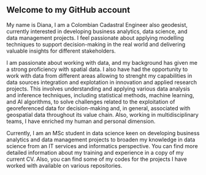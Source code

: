 ## Welcome to my GitHub account

My name is Diana, I am a Colombian Cadastral Engineer also geodesist, currently interested in developing business analytics, data science, and data management projects. I feel passionate about applying modelling techniques to support decision-making in the real world and delivering valuable insights for different stakeholders.

I am passionate about working with data, and my background has given me a strong proficiency with spatial data. I also have had the opportunity to work with data from different areas allowing to strenght my capabilities in data sources integration and explotation in innovation and applied research projects. This involves understanding and applying various data analysis and inference techniques, including statistical methods, machine learning, and AI algorithms, to solve challenges related to the exploitation of georeferenced data for decision-making and, in general, associated with geospatial data throughout its value chain. Also, working in multidisciplinary teams, I have enriched my human and personal dimension.


Currently, I am an MSc student in data science keen on developing business analytics and data management projects to broaden my knowledge in data science from an IT services and informatics perspective. You can find more detailed information about my training and experience in a copy of my current CV. Also, you can find some of my codes for the projects I have worked with available on various repositories.


